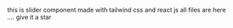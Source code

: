 this is slider component made with tailwind css and react js all files are here .... give it a star
